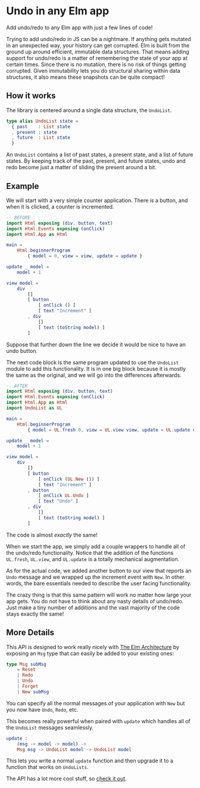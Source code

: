# Undo in any Elm app

Add undo/redo to any Elm app with just a few lines of code!

Trying to add undo/redo in JS can be a nightmare. If anything gets mutated in
an unexpected way, your history can get corrupted. Elm is built from the ground
up around efficient, immutable data structures. That means adding support for
undo/redo is a matter of remembering the state of your app at certain times.
Since there is no mutation, there is no risk of things getting corrupted. Given
immutability lets you do structural sharing within data structures, it also
means these snapshots can be quite compact!


## How it works

The library is centered around a single data structure, the `UndoList`.

```elm
type alias UndoList state =
  { past    : List state
  , present : state
  , future  : List state
  }
```

An `UndoList` contains a list of past states, a present state, and a list of
future states. By keeping track of the past, present, and future states, undo
and redo become just a matter of sliding the present around a bit.


## Example

We will start with a very simple counter application. There is a button, and
when it is clicked, a counter is incremented.

```elm
-- BEFORE
import Html exposing (div, button, text)
import Html.Events exposing (onClick)
import Html.App as Html

main =
    Html.beginnerProgram
        { model = 0, view = view, update = update }

update _ model =
    model + 1

view model =
    div
        []
        [ button
            [ onClick () ]
            [ text "Increment" ]
        , div
            []
            [ text (toString model) ]
        ]
```

Suppose that further down the line we decide it would be nice to have an undo
button.

The next code block is the same program updated to use the `UndoList` module to
add this functionality. It is in one big block because it is mostly the same as
the original, and we will go into the differences afterwards.

```elm
-- AFTER
import Html exposing (div, button, text)
import Html.Events exposing (onClick)
import Html.App as Html
import UndoList as UL

main =
    Html.beginnerProgram
        { model = UL.fresh 0, view = UL.view view, update = UL.update update }

update _ model =
    model + 1

view model =
    div
        []
        [ button
            [ onClick (UL.New ()) ]
            [ text "Increment" ]
        , button
            [ onClick UL.Undo ]
            [ text "Undo" ]
        , div
            []
            [ text (toString model) ]
        ]
```

The code is almost *exactly* the same!

When we start the app, we simply add a couple wrappers to handle all of the
undo/redo functionality. Notice that the addition of the functions `UL.fresh`,
`UL.view`, and `UL.update` is a totally mechanical augmentation.

As for the actual code, we added another button to our view that reports an
`Undo` message and we wrapped up the increment event with `New`. In other
words, the bare essentials needed to describe the user facing functionality.

The crazy thing is that this same pattern will work no matter how large your
app gets. You do not have to think about any nasty details of undo/redo. Just
make a tiny number of additions and the vast majority of the code stays exactly
the same!


## More Details

This API is designed to work really nicely with [The Elm Architecture][arch] by
exposing an `Msg` type that can easily be added to your existing ones:

[arch]: http://guide.elm-lang.org/architecture/index.html

```elm
type Msg subMsg
    = Reset
    | Redo
    | Undo
    | Forget
    | New subMsg
```

You can specify all the normal messages of your application with `New` but you
now have `Undo`, `Redo`, etc.

This becomes really powerful when paired with `update` which handles all of the
`UndoList` messages seamlessly.

```elm
update :
    (msg -> model -> model) ->
    Msg msg -> UndoList model -> UndoList model
```

This lets you write a normal `update` function and then upgrade it to
a function that works on `UndoLists`.

The API has a lot more cool stuff, so [check it out][docs].

[docs]: http://package.elm-lang.org/packages/elm-community/undo-redo/latest
